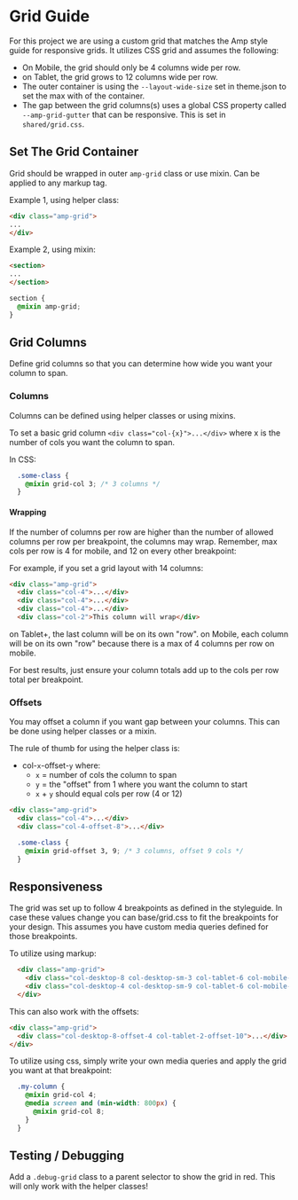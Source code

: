 # Grid Guide

For this project we are using a custom grid that matches the Amp style guide for responsive grids.  It utilizes CSS grid and assumes the following:

- On Mobile, the grid should only be 4 columns wide per row.
- on Tablet, the grid grows to 12 columns wide per row.
- The outer container is using the `--layout-wide-size` set in theme.json to set the max with of the container.
- The gap between the grid columns(s) uses a global CSS property called `--amp-grid-gutter` that can be responsive. This is set in `shared/grid.css`.


## Set The Grid Container

Grid should be wrapped in outer `amp-grid` class or use mixin.  Can be applied to any markup tag.

Example 1, using helper class:
```html
<div class="amp-grid">
...
</div>
```

Example 2, using mixin:

```html
<section>
...
</section>
```

```css
section {
  @mixin amp-grid;
}
```

## Grid Columns

Define grid columns so that you can determine how wide you want your column to span.

### Columns
Columns can be defined using helper classes or using mixins.

To set a basic grid column `<div class="col-{x}">...</div>` where x is the number of cols you want the column to span.

In CSS:

```css
  .some-class {
    @mixin grid-col 3; /* 3 columns */
  }
```

#### Wrapping

If the number of columns per row are higher than the number of allowed columns per row per breakpoint, the columns may wrap.  Remember, max cols per row is 4 for mobile, and 12 on every other breakpoint:

For example, if you set a grid layout with 14 columns:

```html
<div class="amp-grid">
  <div class="col-4">...</div>
  <div class="col-4">...</div>
  <div class="col-4">...</div>
  <div class="col-2">This column will wrap</div>
```

on Tablet+, the last column will be on its own "row". on Mobile, each column will be on its own "row" because there is a max of 4 columns per row on mobile.

For best results, just ensure your column totals add up to the cols per row total per breakpoint.

### Offsets

You may offset a column if you want gap between your columns. This can be done using helper classes or a mixin.

The rule of thumb for using the helper class is:

* col-`x`-offset-`y` where:
  * `x` = number of cols the column to span
  * `y` = the "offset" from 1 where you want the column to start
  * `x` + `y` should equal cols per row (4 or 12)

```html
<div class="amp-grid">
  <div class="col-4">...</div>
  <div class="col-4-offset-8">...</div>
```


```css
  .some-class {
    @mixin grid-offset 3, 9; /* 3 columns, offset 9 cols */
  }
```

## Responsiveness

The grid was set up to follow 4 breakpoints as defined in the styleguide.
In case these values change you can base/grid.css to fit the breakpoints for your design. This assumes you have custom media queries defined for those breakpoints.

To utilize using markup:

```html
  <div class="amp-grid">
    <div class="col-desktop-8 col-desktop-sm-3 col-tablet-6 col-mobile-4 has-text-align-center">Desktop lg 8 / Desktop sm 3 / Tablet 6 / Mobile 4</div>
    <div class="col-desktop-4 col-desktop-sm-9 col-tablet-6 col-mobile-4 has-text-align-center">Desktop lg 4 / Desktop sm 9 / Tablet 6 / Mobile 4</div>
  </div>
```

This can also work with the offsets:

```html
<div class="amp-grid">
  <div class="col-desktop-8-offset-4 col-tablet-2-offset-10">...</div>
</div>
```

To utilize using css, simply write your own media queries and apply the grid you want at that breakpoint:

```css
  .my-column {
    @mixin grid-col 4;
    @media screen and (min-width: 800px) {
      @mixin grid-col 8;
    }
  }
```

## Testing / Debugging

Add a `.debug-grid` class to a parent selector to show the grid in red.  This will only work with the helper classes!
